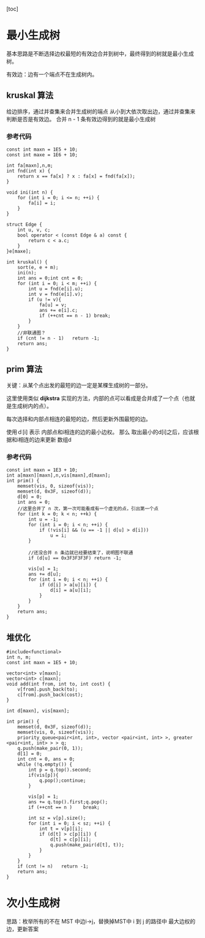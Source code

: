 [toc]

# 最小生成树
基本思路是不断选择边权最短的有效边合并到树中，最终得到的树就是最小生成树。

有效边：边有一个端点不在生成树内。

## kruskal 算法
给边排序，通过并查集来合并生成树的端点
从小到大依次取出边，通过并查集来判断是否是有效边。
合并 n - 1 条有效边得到的就是最小生成树

### 参考代码
```{cpp id:"chj4b0p7ca"}
const int maxn = 1E5 + 10;
const int maxe = 1E6 + 10;

int fa[maxn],n,m;
int fnd(int x) {
	return x == fa[x] ? x : fa[x] = fnd(fa[x]);
}

void ini(int n) {
	for (int i = 0; i <= n; ++i) {
		fa[i] = i;
	}
}

struct Edge {
	int u, v, c;
	bool operator < (const Edge & a) const {
		return c < a.c;
	}
}e[maxe];

int kruskal() {
	sort(e, e + m);
	ini(n);
	int ans = 0;int cnt = 0;
	for (int i = 0; i < m; ++i) {
		int u = fnd(e[i].u);
		int v = fnd(e[i].v);
		if (u != v){
			fa[u] = v;
			ans += e[i].c;
			if (++cnt == n - 1) break;
		}
	}
	//非联通图？
	if (cnt != n - 1)	return -1;
	return ans;
}
```
## prim 算法
关键：从某个点出发的最短的边一定是某棵生成树的一部分。

这里使用类似 **dijkstra** 实现的方法，内部的点可以看成是合并成了一个点（也就是生成树内的点）。

每次选择和内部点相连的最短的边，然后更新外围最短的边。

使用ｄ\[i\] 表示 内部点和i相连的边的最小边权。
那么 取出最小的d\[i\]之后，应该根据和i相连的边来更新 数组d

### 参考代码
```{cpp id:"chj4b0p7cf"}
const int maxn = 1E3 + 10;
int a[maxn][maxn],n,vis[maxn],d[maxn];
int prim() {
	memset(vis, 0, sizeof(vis));
	memset(d, 0x3F, sizeof(d));
	d[0] = 0;
	int ans = 0;
	//这里合并了 n 次，第一次可能看成有一个虚无的点，引出第一个点
	for (int k = 0; k < n; ++k) {
		int u = -1;
		for (int i = 0; i < n; ++i) {
			if (!vis[i] && (u == -1 || d[u] > d[i]))
				u = i;
		}

		//还没合并 n 条边就已经要结束了，说明图不联通
		if (d[u] == 0x3F3F3F3F)	return -1;

		vis[u] = 1;
		ans += d[u];
		for (int i = 0; i < n; ++i) {
			if (d[i] > a[u][i]) {
				d[i] = a[u][i];
			}
		}
	}
	return ans;
}
```

## 堆优化
```{cpp id:"chj4b0p7ch"}
#include<functional>
int n, m;
const int maxn = 1E5 + 10;

vector<int> v[maxn];
vector<int> c[maxn];
void add(int from, int to, int cost) {
	v[from].push_back(to);
	c[from].push_back(cost);
}

int d[maxn], vis[maxn];

int prim() {
	memset(d, 0x3F, sizeof(d));
	memset(vis, 0, sizeof(vis));
	priority_queue<pair<int, int>, vector <pair<int, int> >, greater <pair<int, int> > > q;
	q.push(make_pair(0, 1));
	d[1] = 0;
	int cnt = 0, ans = 0;
	while (!q.empty()) {
		int p = q.top().second;
		if(vis[p]){
			q.pop();continue;
		}

		vis[p] = 1;
		ans += q.top().first;q.pop();
		if (++cnt == n )	break;

		int sz = v[p].size();
		for (int i = 0; i < sz; ++i) {
			int t = v[p][i];
			if (d[t] > c[p][i]) {
				d[t] = c[p][i];
				q.push(make_pair(d[t], t));
			}
		}
	}
	if (cnt != n)	return -1;
	return ans;
}
```
# 次小生成树
思路：枚举所有的不在 MST 中边i->j，替换掉MST中 i 到 j 的路径中 最大边权的边，更新答案
